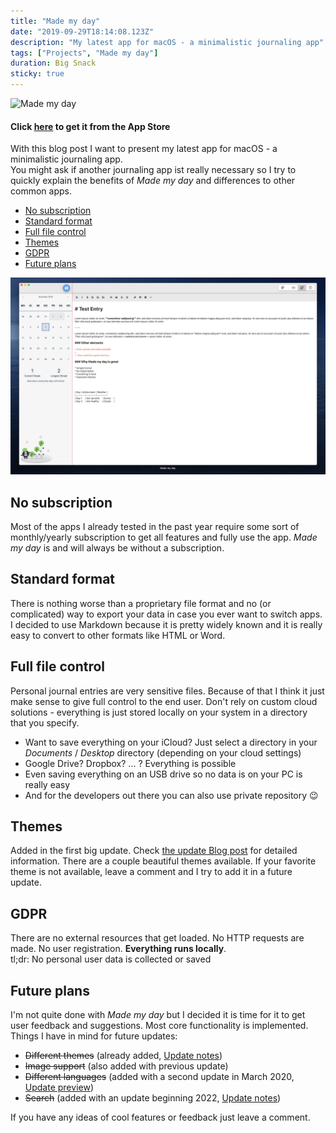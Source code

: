 ```yaml
---
title: "Made my day"
date: "2019-09-29T18:14:08.123Z"
description: "My latest app for macOS - a minimalistic journaling app"
tags: ["Projects", "Made my day"]
duration: Big Snack
sticky: true
---
```



![Made my day](./made-my-day.png)

#### Click [here](https://apps.apple.com/us/app/made-my-day/id1481700999?l=de&ls=1&mt=12) to get it from the App Store
With this blog post I want to present my latest app for macOS - a minimalistic journaling app.  
You might ask if another journaling app ist really necessary so I try to quickly explain the benefits of *Made my day* 
and differences to other common apps.

- [No subscription](#no-subscription)
- [Standard format](#standard-format)
- [Full file control](#full-file-control)
- [Themes](#themes)
- [GDPR](#gdpr)
- [Future plans](#future-plans)

![Sample](./default-theme.png)

## No subscription
Most of the apps I already tested in the past year require some sort of monthly/yearly subscription to get all features 
and fully use the app. *Made my day* is and will always be without a subscription.

## Standard format
There is nothing worse than a proprietary file format and no (or complicated) way to export your data in case you ever 
want to switch apps.  
I decided to use Markdown because it is pretty widely known and it is really easy to convert to other formats like HTML 
or Word.

## Full file control
Personal journal entries are very sensitive files. Because of that I think it just make sense to give full control to the 
end user. Don't rely on custom cloud solutions - everything is just stored locally on your system in a directory that you 
specify.  
* Want to save everything on your iCloud? Just select a directory in your *Documents* / *Desktop* directory (depending on 
your cloud settings)
* Google Drive? Dropbox? ... ? Everything is possible
* Even saving everything on an USB drive so no data is on your PC is really easy
* And for the developers out there you can also use private repository 😉

## Themes
Added in the first big update. Check [the update Blog post](/made-my-day-2) for detailed information. There are a couple 
beautiful themes available. If your favorite theme is not available, leave a comment and I try to add it in a future update.

## GDPR
There are no external resources that get loaded. No HTTP requests are made. No user registration. **Everything runs 
locally**.  
tl;dr: No personal user data is collected or saved

## Future plans
I'm not quite done with *Made my day* but I decided it is time for it to get user feedback and suggestions. Most core 
functionality is implemented.  
Things I have in mind for future updates:
* ~~Different themes~~ (already added, [Update notes](/made-my-day-2))
* ~~Image support~~ (also added with previous update)
* ~~Different languages~~ (added with a second update in March 2020, [Update preview](/monthly-update-feb-20/#made-my-day))
* ~~Search~~ (added with an update beginning 2022, [Update notes](/made-my-day-4))

If you have any ideas of cool features or feedback just leave a comment.
